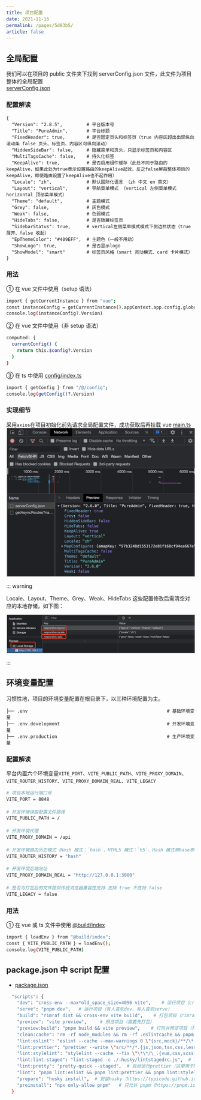 ```yaml
---
title: 项目配置
date: 2021-11-16
permalink: /pages/5d83b5/
article: false
---
```


## 全局配置

我们可以在项目的 public 文件夹下找到 serverConfig.json 文件，此文件为项目整体的全局配置  
[serverConfig.json](https://gitee.com/yiming_chang/pure-admin-thin/blob/main/public/serverConfig.json) <Badge text="代码"/>

### 配置解读

```
{
  "Version": "2.8.5",         # 平台版本号
  "Title": "PureAdmin",       # 平台标题
  "FixedHeader": true,        # 是否固定页头和标签页（true 内容区超出出现纵向滚动条 false 页头、标签页、内容区可纵向滚动）
  "HiddenSideBar": false,     # 隐藏菜单和页头，只显示标签页和内容区
  "MultiTagsCache": false,    # 持久化标签
  "KeepAlive": true,          # 是否启用组件缓存（此处不同于路由的keepAlive，如果此处为true表示设置路由的keepAlive起效，反之false屏蔽整体项目的keepAlive，即使路由设置了keepAlive也不起作用）
  "Locale": "zh",             # 默认国际化语言 （zh 中文 en 英文）
  "Layout": "vertical",       # 导航菜单模式 （vertical 左侧菜单模式 horizontal 顶部菜单模式）
  "Theme": "default",         # 主题模式
  "Grey": false,              # 灰色模式
  "Weak": false,              # 色弱模式
  "HideTabs": false,          # 是否隐藏标签页
  "SidebarStatus": true,      # vertical左侧菜单模式模式下侧边栏状态（true 展开、false 收起）
  "EpThemeColor": "#409EFF",  # 主题色（一般不用动）
  "ShowLogo": true,           # 是否显示logo
  "ShowModel": "smart"        # 标签页风格（smart 灵动模式、card 卡片模式）
}
```

### 用法

① 在 vue 文件中使用（setup 语法）

```sh
import { getCurrentInstance } from "vue";
const instanceConfig = getCurrentInstance().appContext.app.config.globalProperties.$config;
console.log(instanceConfig?.Version)
```

② 在 vue 文件中使用（非 setup 语法）

```sh
computed: {
  currentConfig() {
    return this.$config?.Version
  }
}
```

③ 在 ts 中使用 [config/index.ts](https://gitee.com/yiming_chang/vue-pure-admin/blob/main/src/config/index.ts#L12) <Badge text="代码"/>

```sh
import { getConfig } from "/@/config";
console.log(getConfig()?.Version)
```

### 实现细节

采用`axios`在项目初始化前先请求全局配置文件，成功获取后再挂载 vue [main.ts](https://gitee.com/yiming_chang/vue-pure-admin/blob/main/src/main.ts#L29) <Badge text="代码"/>
![serverConfig](/img/serverConfig.png)

::: warning

Locale、Layout、Theme、Grey、Weak、HideTabs 这些配置修改后需清空对应的本地存储，如下图：

![storage](/img/storage.png)

:::

## 环境变量配置

习惯性地，项目的环境变量配置在根目录下，以三种环境配置为主。

```
├── .env                                                    # 基础环境变量
├── .env.development                                        # 开发环境变量
├── .env.production                                         # 生产环境变量
```

### 配置解读

平台内置六个环境变量`VITE_PORT`、`VITE_PUBLIC_PATH`、`VITE_PROXY_DOMAIN`、`VITE_ROUTER_HISTORY`、`VITE_PROXY_DOMAIN_REAL`、`VITE_LEGACY`

```sh
# 项目本地运行端口号
VITE_PORT = 8848

# 开发环境读取配置文件路径
VITE_PUBLIC_PATH = /

# 开发环境代理
VITE_PROXY_DOMAIN = /api

# 开发环境路由历史模式（Hash 模式：`hash`、HTML5 模式：`h5`、Hash 模式带base参数："hash,base参数"、HTML5 模式带base参数："h5,base参数"）
VITE_ROUTER_HISTORY = "hash"

# 开发环境后端地址
VITE_PROXY_DOMAIN_REAL = "http://127.0.0.1:3000"

# 是否为打包后的文件提供传统浏览器兼容性支持 支持 true 不支持 false
VITE_LEGACY = false
```

### 用法

① 在 vue 或 ts 文件中使用 [@build/index](https://gitee.com/yiming_chang/vue-pure-admin/blob/main/build/index.ts#L37) <Badge text="代码"/>

```sh
import { loadEnv } from "@build/index";
const { VITE_PUBLIC_PATH } = loadEnv();
console.log(VITE_PUBLIC_PATH)
```

## package.json 中 script 配置

- [package.json](https://gitee.com/yiming_chang/vue-pure-admin/blob/main/package.json#L9) <Badge text="代码"/>

```sh
  "scripts": {
    "dev": "cross-env --max*old_space_size=4096 vite",    # 运行项目（cross-env 运行跨平台设置和使用环境变量的脚本）
    "serve": "pnpm dev",   # 运行项目（有人喜欢dev、有人喜欢serve）
    "build": "rimraf dist && cross-env vite build",    # 打包项目（rimraf 包的作用：以包的形式包装rm -rf命令，用来删除文件和文件夹的，不管文件夹是否为空，都可删除）
    "preview": "vite preview",     # 预览项目（需要先打包）
    "preview:build": "pnpm build && vite preview",    # 打包并预览项目（打包后本地会自动开启一个服务方便用户预览打包后的项目）
    "clean:cache": "rm -rf node_modules && rm -rf .eslintcache && pnpm install",     # 删除node_modules、清空eslint缓存并重新安装项目依赖
    "lint:eslint": "eslint --cache --max-warnings 0 \"{src,mock}/**/\*.{vue,ts,tsx}\" --fix",   # eslint修复
    "lint:prettier": "prettier --write \"src/**/*.{js,json,tsx,css,less,scss,vue,html,md}\"",    # prettier格式化
    "lint:stylelint": "stylelint --cache --fix \"\*\*/\_.{vue,css,scss,postcss,less}\" --cache --cache-location node_modules/.cache/stylelint/",  # stylelint格式化修复
    "lint:lint-staged": "lint-staged -c ./.husky/lintstagedrc.js",  # lint-staged能够让lint只检测暂存区的文件（这里用于husky，提交前校验）
    "lint:pretty": "pretty-quick --staged",  # 自动运行prettier（这里用于husky，提交前校验）
    "lint": "pnpm lint:eslint && pnpm lint:prettier && pnpm lint:stylelint",  # 整体lint格式化并修复
    "prepare": "husky install",  # 安装husky（https://typicode.github.io/husky/#/）
    "preinstall": "npx only-allow pnpm"   # 只允许 pnpm（https://pnpm.io/zh/only-allow-pnpm）
  }
```
